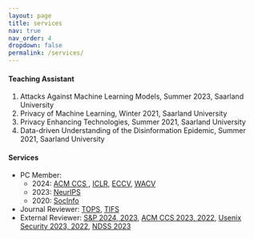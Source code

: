 ```yaml
---
layout: page
title: services
nav: true
nav_order: 4
dropdown: false
permalink: /services/
---
```


#### Teaching Assistant
<ol>
  <li>Attacks Against Machine Learning Models, Summer 2023, Saarland University</li>
  <li>Privacy of Machine Learning, Winter 2021, Saarland University</li>
  <li>Privacy Enhancing Technologies, Summer 2021, Saarland University</li>
  <li>Data-driven Understanding of the Disinformation Epidemic, Summer 2021, Saarland University</li>
</ol>


#### Services
<ul>
  <li>PC Member: <ul>
    <li> 2024: <a href='https://www.sigsac.org/ccs/CCS2024/home.html'>ACM CCS </a>, <a href='https://iclr.cc/'>ICLR</a>, <a href='https://eccv2024.ecva.net/'>ECCV</a>, <a href='https://wacv2024.thecvf.com/'>WACV</a></li>
    <li> 2023: <a href='https://nips.cc/'>NeurIPS</a></li>
    <li> 2020: <a href='https://kdd.isti.cnr.it/socinfo2020/'>SocInfo</a></li></ul>
  <li>Journal Reviewer: <a href='https://dl.acm.org/journal/tops'>TOPS</a>, <a href='https://signalprocessingsociety.org/publications-resources/ieee-transactions-information-forensics-and-security'>TIFS</a></li>
  <li>External Reviewer: <a href='https://sp2024.ieee-security.org/' target='_blank'>S&P 2024, 2023</a>, <a href='https://www.sigsac.org/ccs/CCS2023/'>ACM CCS 2023, 2022</a>, <a href='https://www.usenix.org/conference/usenixsecurity23' target='_blank'>Usenix Security 2023, 2022</a>, <a href='https://www.ndss-symposium.org/ndss2023/' target='_blank'>NDSS 2023</a></li>
</ul>